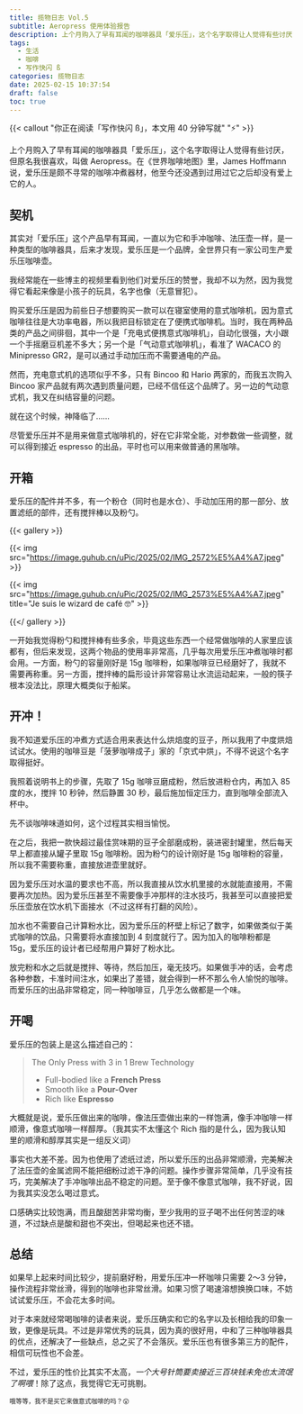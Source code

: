 ```yaml
---
title: 揽物日志 Vol.5
subtitle: Aeropress 使用体验报告
description: 上个月购入了早有耳闻的咖啡器具「爱乐压」，这个名字取得让人觉得有些讨厌，但原名我很喜欢，叫做 Aeropress。在《世界咖啡地图》里，James Hoffmann 说，爱乐压是颇不寻常的咖啡冲煮器材，他至今还没遇到过用过它之后却没有爱上它的人。
tags:
  - 生活
  - 咖啡
  - 写作快闪 ß
categories: 揽物日志
date: 2025-02-15 10:37:54
draft: false
toc: true
---
```


{{< callout "你正在阅读「写作快闪 ß」，本文用 40 分钟写就" "⚡️" >}}

上个月购入了早有耳闻的咖啡器具「爱乐压」，这个名字取得让人觉得有些讨厌，但原名我很喜欢，叫做 Aeropress。在《世界咖啡地图》里，James Hoffmann 说，爱乐压是颇不寻常的咖啡冲煮器材，他至今还没遇到过用过它之后却没有爱上它的人。

<!--more-->

## 契机

其实对「爱乐压」这个产品早有耳闻，一直以为它和手冲咖啡、法压壶一样，是一种类型的咖啡器具，后来才发现，爱乐压是一个品牌，全世界只有一家公司生产爱乐压咖啡壶。

我经常能在一些博主的视频里看到他们对爱乐压的赞誉，我却不以为然，因为我觉得它看起来像是小孩子的玩具，名字也像（无意冒犯）。

购买爱乐压是因为前些日子想要购买一款可以在寝室使用的意式咖啡机，因为意式咖啡往往是大功率电器，所以我把目标锁定在了便携式咖啡机。当时，我在两种品类的产品之间徘徊，其中一个是「充电式便携意式咖啡机」，自动化很强，大小跟一个手摇磨豆机差不多大；另一个是「气动意式咖啡机」，看准了 WACACO 的 Minipresso GR2，是可以通过手动加压而不需要通电的产品。

然而，充电意式机的选项似乎不多，只有 Bincoo 和 Hario 两家的，而我五次购入 Bincoo 家产品就有两次遇到质量问题，已经不信任这个品牌了。另一边的气动意式机，我又在纠结容量的问题。

就在这个时候，神降临了……

尽管爱乐压并不是用来做意式咖啡机的，好在它非常全能，对参数做一些调整，就可以得到接近 espresso 的出品，平时也可以用来做普通的黑咖啡。

## 开箱

爱乐压的配件并不多，有一个粉仓（同时也是水仓）、手动加压用的那一部分、放置滤纸的部件，还有搅拌棒以及粉勺。

{{< gallery >}}

{{< img src="https://image.guhub.cn/uPic/2025/02/IMG_2572%E5%A4%A7.jpeg" >}}

{{< img src="https://image.guhub.cn/uPic/2025/02/IMG_2573%E5%A4%A7.jpeg" title="Je suis le wizard de café 🤓" >}}

{{</ gallery >}}

一开始我觉得粉勺和搅拌棒有些多余，毕竟这些东西一个经常做咖啡的人家里应该都有，但后来发现，这两个物品的使用率非常高，几乎每次用爱乐压冲煮咖啡时都会用。一方面，粉勺的容量刚好是 15g 咖啡粉，如果咖啡豆已经磨好了，我就不需要再称重。另一方面，搅拌棒的扁形设计非常容易让水流运动起来，一般的筷子根本没法比，原理大概类似于船桨。

## 开冲！

我不知道爱乐压的冲煮方式适合用来表达什么烘焙度的豆子，所以我用了中度烘焙试试水。使用的咖啡豆是「菠萝咖啡成子」家的「京式中烘」，不得不说这个名字取得挺好。

我照着说明书上的步骤，先取了 15g 咖啡豆磨成粉，然后放进粉仓内，再加入 85 度的水，搅拌 10 秒钟，然后静置 30 秒，最后施加恒定压力，直到咖啡全部流入杯中。

先不谈咖啡味道如何，这个过程其实相当愉悦。

在之后，我把一款快超过最佳赏味期的豆子全部磨成粉，装进密封罐里，然后每天早上都直接从罐子里取 15g 咖啡粉。因为粉勺的设计刚好是 15g 咖啡粉的容量，所以我不需要称重，直接放进壶里就好。

因为爱乐压对水温的要求也不高，所以我直接从饮水机里接的水就能直接用，不需要再次加热。因为爱乐压甚至不需要像手冲那样的注水技巧，我甚至可以直接把爱乐压壶放在饮水机下面接水（不过这样有打翻的风险）。

加水也不需要自己计算粉水比，因为爱乐压的杯壁上标记了数字，如果做类似于美式咖啡的饮品，只需要将水直接加到 4 刻度就行了。因为加入的咖啡粉都是 15g，爱乐压的设计者已经帮用户算好了粉水比。

放完粉和水之后就是搅拌、等待，然后加压，毫无技巧。如果做手冲的话，会考虑各种参数，卡准时间注水，如果出了差错，就会得到一杯不那么令人愉悦的咖啡。而爱乐压的出品非常稳定，同一种咖啡豆，几乎怎么做都是一个味。

## 开喝

爱乐压的包装上是这么描述自己的：

> The Only Press with 3 in 1 Brew Technology
>
> - Full-bodied like a **French Press**
> - Smooth like a **Pour-Over**
> - Rich like **Espresso**

大概就是说，爱乐压做出来的咖啡，像法压壶做出来的一样饱满，像手冲咖啡一样顺滑，像意式咖啡一样醇厚。（我其实不太懂这个 Rich 指的是什么，因为我认知里的顺滑和醇厚其实是一组反义词）

事实也大差不差。因为也使用了滤纸过滤，所以爱乐压的出品非常顺滑，完美解决了法压壶的金属滤网不能把细粉过滤干净的问题。操作步骤非常简单，几乎没有技巧，完美解决了手冲咖啡出品不稳定的问题。至于像不像意式咖啡，我不好说，因为我其实没怎么喝过意式。

口感确实比较饱满，而且酸甜苦非常均衡，至少我用的豆子喝不出任何苦涩的味道，不过缺点是酸和甜也不突出，但喝起来也还不错。

## 总结

如果早上起来时间比较少，提前磨好粉，用爱乐压冲一杯咖啡只需要 2～3 分钟，操作流程非常丝滑，得到的咖啡也非常丝滑。如果习惯了喝速溶想换换口味，不妨试试爱乐压，不会花太多时间。

对于本来就经常喝咖啡的读者来说，爱乐压确实和它的名字以及长相给我的印象一致，更像是玩具。不过是非常优秀的玩具，因为真的很好用，中和了三种咖啡器具的优点，还解决了一些缺点，总之买了不会落灰。爱乐压也有很多第三方的配件，相信可玩性也不会差。

不过，爱乐压的性价比其实不太高，*一个大号针筒要卖接近三百块钱未免也太流氓了啊喂*！除了这点，我觉得它无可挑剔。

<span style="font-size:80%">哦等等，我不是买它来做意式咖啡的吗？😲</span>